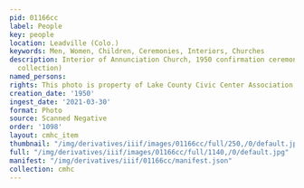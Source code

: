 ```yaml
---
pid: 01166cc
label: People
key: people
location: Leadville (Colo.)
keywords: Men, Women, Children, Ceremonies, Interiors, Churches
description: Interior of Annunciation Church, 1950 confirmation ceremony (Reynolds
  collection)
named_persons: 
rights: This photo is property of Lake County Civic Center Association.
creation_date: '1950'
ingest_date: '2021-03-30'
format: Photo
source: Scanned Negative
order: '1098'
layout: cmhc_item
thumbnail: "/img/derivatives/iiif/images/01166cc/full/250,/0/default.jpg"
full: "/img/derivatives/iiif/images/01166cc/full/1140,/0/default.jpg"
manifest: "/img/derivatives/iiif/01166cc/manifest.json"
collection: cmhc
---
```

